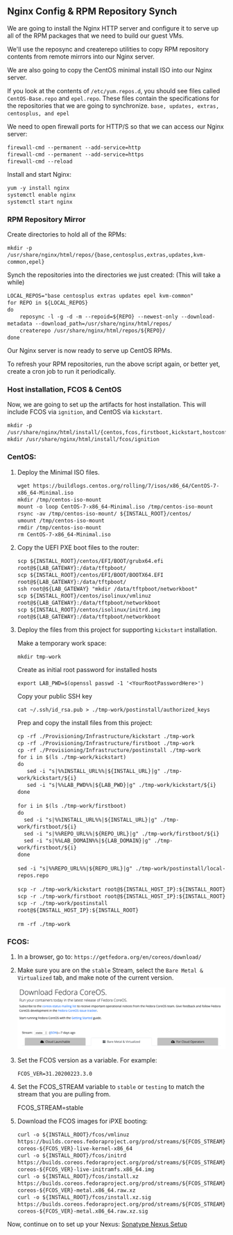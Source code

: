 ## Nginx Config & RPM Repository Synch
We are going to install the Nginx HTTP server and configure it to serve up all of the RPM packages that we need to build our guest VMs.

We'll use the reposync and createrepo utilities to copy RPM repository contents from remote mirrors into our Nginx server.

We are also going to copy the CentOS minimal install ISO into our Nginx server. 

If you look at the contents of `/etc/yum.repos.d`, you should see files called `CentOS-Base.repo` and `epel.repo`.  These files contain the specifications for the repositories that we are going to synchronize.  `base, updates, extras, centosplus, and epel`

We need to open firewall ports for HTTP/S so that we can access our Nginx server:

    firewall-cmd --permanent --add-service=http
    firewall-cmd --permanent --add-service=https
    firewall-cmd --reload

Install and start Nginx:

    yum -y install nginx
    systemctl enable nginx
    systemctl start nginx

### RPM Repository Mirror

Create directories to hold all of the RPMs:

    mkdir -p /usr/share/nginx/html/repos/{base,centosplus,extras,updates,kvm-common,epel}

Synch the repositories into the directories we just created:  (This will take a while)

    LOCAL_REPOS="base centosplus extras updates epel kvm-common"
    for REPO in ${LOCAL_REPOS}
    do
        reposync -l -g -d -m --repoid=${REPO} --newest-only --download-metadata --download_path=/usr/share/nginx/html/repos/
        createrepo /usr/share/nginx/html/repos/${REPO}/  
    done

Our Nginx server is now ready to serve up CentOS RPMs.

To refresh your RPM repositories, run the above script again, or better yet, create a cron job to run it periodically.

### Host installation, FCOS & CentOS

Now, we are going to set up the artifacts for host installation.  This will include FCOS via `ignition`, and CentOS via `kickstart`.

    mkdir -p /usr/share/nginx/html/install/{centos,fcos,firstboot,kickstart,hostconfig,postinstall}
    mkdir /usr/share/nginx/html/install/fcos/ignition

### CentOS:

1. Deploy the Minimal ISO files.

       wget https://buildlogs.centos.org/rolling/7/isos/x86_64/CentOS-7-x86_64-Minimal.iso
       mkdir /tmp/centos-iso-mount
       mount -o loop CentOS-7-x86_64-Minimal.iso /tmp/centos-iso-mount
       rsync -av /tmp/centos-iso-mount/ ${INSTALL_ROOT}/centos/
       umount /tmp/centos-iso-mount
       rmdir /tmp/centos-iso-mount
       rm CentOS-7-x86_64-Minimal.iso

1. Copy the UEFI PXE boot files to the router:

       scp ${INSTALL_ROOT}/centos/EFI/BOOT/grubx64.efi root@${LAB_GATEWAY}:/data/tftpboot/
       scp ${INSTALL_ROOT}/centos/EFI/BOOT/BOOTX64.EFI root@${LAB_GATEWAY}:/data/tftpboot/
       ssh root@${LAB_GATEWAY} "mkdir /data/tftpboot/networkboot"
       scp ${INSTALL_ROOT}/centos/isolinux/vmlinuz root@${LAB_GATEWAY}:/data/tftpboot/networkboot
       scp ${INSTALL_ROOT}/centos/isolinux/initrd.img root@${LAB_GATEWAY}:/data/tftpboot/networkboot

1. Deploy the files from this project for supporting `kickstart` installation.

    Make a temporary work space:

       mkdir tmp-work

    Create as initial root password for installed hosts

       export LAB_PWD=$(openssl passwd -1 '<YourRootPasswordHere>')

    Copy your public SSH key

       cat ~/.ssh/id_rsa.pub > ./tmp-work/postinstall/authorized_keys

    Prep and copy the install files from this project:

       cp -rf ./Provisioning/Infrastructure/kickstart ./tmp-work 
       cp -rf ./Provisioning/Infrastructure/firstboot ./tmp-work
       cp -rf ./Provisioning/Infrastructure/postinstall ./tmp-work
       for i in $(ls ./tmp-work/kickstart)
       do
          sed -i "s|%%INSTALL_URL%%|${INSTALL_URL}|g" ./tmp-work/kickstart/${i}
          sed -i "s|%%LAB_PWD%%|${LAB_PWD}|g" ./tmp-work/kickstart/${i}
       done

       for i in $(ls ./tmp-work/firstboot)
       do
         sed -i "s|%%INSTALL_URL%%|${INSTALL_URL}|g" ./tmp-work/firstboot/${i}
         sed -i "s|%%REPO_URL%%|${REPO_URL}|g" ./tmp-work/firstboot/${i}
         sed -i "s|%%LAB_DOMAIN%%|${LAB_DOMAIN}|g" ./tmp-work/firstboot/${i}
       done

       sed -i "s|%%REPO_URL%%|${REPO_URL}|g" ./tmp-work/postinstall/local-repos.repo

       scp -r ./tmp-work/kickstart root@${INSTALL_HOST_IP}:${INSTALL_ROOT}
       scp -r ./tmp-work/firstboot root@${INSTALL_HOST_IP}:${INSTALL_ROOT}
       scp -r ./tmp-work/postinstall root@${INSTALL_HOST_IP}:${INSTALL_ROOT}

       rm -rf ./tmp-work

### FCOS:

1. In a browser, go to: `https://getfedora.org/en/coreos/download/`
1. Make sure you are on the `stable` Stream, select the `Bare Metal & Virtualized` tab, and make note of the current version. 

    ![FCOS Download Page](images/FCOS-Download.png)

1. Set the FCOS version as a variable.  For example:

       FCOS_VER=31.20200223.3.0

1. Set the FCOS_STREAM variable to `stable` or `testing` to match the stream that you are pulling from.

    FCOS_STREAM=stable

1. Download the FCOS images for iPXE booting:

       curl -o ${INSTALL_ROOT}/fcos/vmlinuz https://builds.coreos.fedoraproject.org/prod/streams/${FCOS_STREAM}/builds/${FCOS_VER}/x86_64/fedora-coreos-${FCOS_VER}-live-kernel-x86_64
       curl -o ${INSTALL_ROOT}/fcos/initrd https://builds.coreos.fedoraproject.org/prod/streams/${FCOS_STREAM}/builds/${FCOS_VER}/x86_64/fedora-coreos-${FCOS_VER}-live-initramfs.x86_64.img
       curl -o ${INSTALL_ROOT}/fcos/install.xz https://builds.coreos.fedoraproject.org/prod/streams/${FCOS_STREAM}/builds/${FCOS_VER}/x86_64/fedora-coreos-${FCOS_VER}-metal.x86_64.raw.xz
       curl -o ${INSTALL_ROOT}/fcos/install.xz.sig https://builds.coreos.fedoraproject.org/prod/streams/${FCOS_STREAM}/builds/${FCOS_VER}/x86_64/fedora-coreos-${FCOS_VER}-metal.x86_64.raw.xz.sig

Now, continue on to set up your Nexus: [Sonatype Nexus Setup](Nexus_Config.md)
